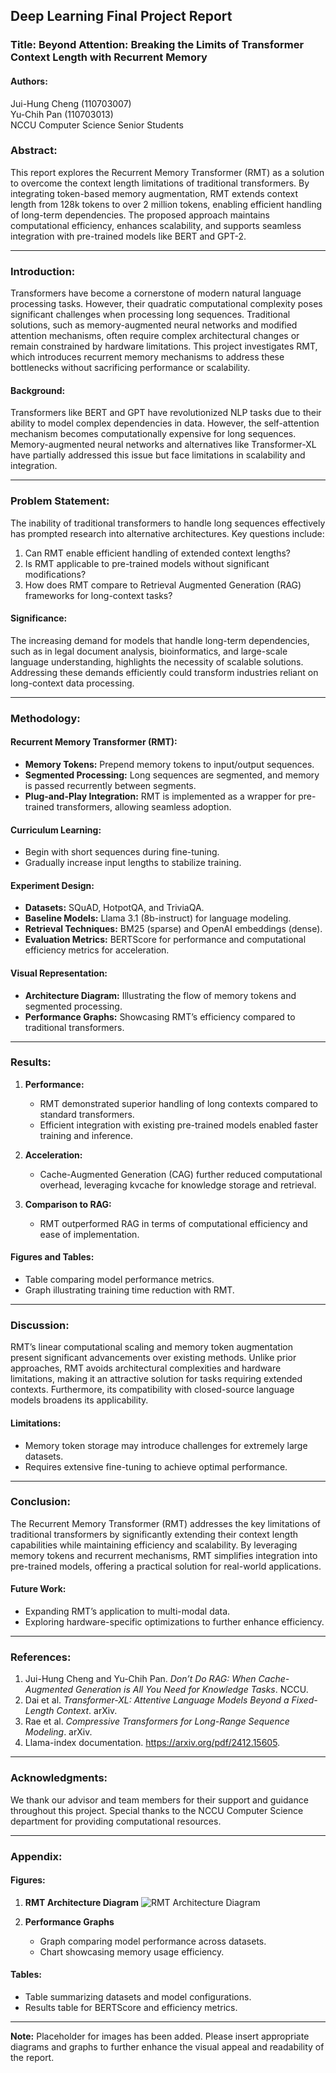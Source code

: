## Deep Learning Final Project Report

### Title: Beyond Attention: Breaking the Limits of Transformer Context Length with Recurrent Memory

#### Authors:
Jui-Hung Cheng (110703007)  
Yu-Chih Pan (110703013)  
NCCU Computer Science Senior Students  

### Abstract:
This report explores the Recurrent Memory Transformer (RMT) as a solution to overcome the context length limitations of traditional transformers. By integrating token-based memory augmentation, RMT extends context length from 128k tokens to over 2 million tokens, enabling efficient handling of long-term dependencies. The proposed approach maintains computational efficiency, enhances scalability, and supports seamless integration with pre-trained models like BERT and GPT-2.

---

### Introduction:
Transformers have become a cornerstone of modern natural language processing tasks. However, their quadratic computational complexity poses significant challenges when processing long sequences. Traditional solutions, such as memory-augmented neural networks and modified attention mechanisms, often require complex architectural changes or remain constrained by hardware limitations. This project investigates RMT, which introduces recurrent memory mechanisms to address these bottlenecks without sacrificing performance or scalability.

#### Background:
Transformers like BERT and GPT have revolutionized NLP tasks due to their ability to model complex dependencies in data. However, the self-attention mechanism becomes computationally expensive for long sequences. Memory-augmented neural networks and alternatives like Transformer-XL have partially addressed this issue but face limitations in scalability and integration.

---

### Problem Statement:
The inability of traditional transformers to handle long sequences effectively has prompted research into alternative architectures. Key questions include:

1. Can RMT enable efficient handling of extended context lengths?
2. Is RMT applicable to pre-trained models without significant modifications?
3. How does RMT compare to Retrieval Augmented Generation (RAG) frameworks for long-context tasks?

#### Significance:
The increasing demand for models that handle long-term dependencies, such as in legal document analysis, bioinformatics, and large-scale language understanding, highlights the necessity of scalable solutions. Addressing these demands efficiently could transform industries reliant on long-context data processing.

---

### Methodology:
#### Recurrent Memory Transformer (RMT):
- **Memory Tokens:** Prepend memory tokens to input/output sequences.
- **Segmented Processing:** Long sequences are segmented, and memory is passed recurrently between segments.
- **Plug-and-Play Integration:** RMT is implemented as a wrapper for pre-trained transformers, allowing seamless adoption.

#### Curriculum Learning:
- Begin with short sequences during fine-tuning.
- Gradually increase input lengths to stabilize training.

#### Experiment Design:
- **Datasets:** SQuAD, HotpotQA, and TriviaQA.
- **Baseline Models:** Llama 3.1 (8b-instruct) for language modeling.
- **Retrieval Techniques:** BM25 (sparse) and OpenAI embeddings (dense).
- **Evaluation Metrics:** BERTScore for performance and computational efficiency metrics for acceleration.

#### Visual Representation:
- **Architecture Diagram:** Illustrating the flow of memory tokens and segmented processing.
- **Performance Graphs:** Showcasing RMT’s efficiency compared to traditional transformers.

---

### Results:
1. **Performance:**
   - RMT demonstrated superior handling of long contexts compared to standard transformers.
   - Efficient integration with existing pre-trained models enabled faster training and inference.

2. **Acceleration:**
   - Cache-Augmented Generation (CAG) further reduced computational overhead, leveraging kvcache for knowledge storage and retrieval.

3. **Comparison to RAG:**
   - RMT outperformed RAG in terms of computational efficiency and ease of implementation.

#### Figures and Tables:
- Table comparing model performance metrics.
- Graph illustrating training time reduction with RMT.

---

### Discussion:
RMT’s linear computational scaling and memory token augmentation present significant advancements over existing methods. Unlike prior approaches, RMT avoids architectural complexities and hardware limitations, making it an attractive solution for tasks requiring extended contexts. Furthermore, its compatibility with closed-source language models broadens its applicability.

#### Limitations:
- Memory token storage may introduce challenges for extremely large datasets.
- Requires extensive fine-tuning to achieve optimal performance.

---

### Conclusion:
The Recurrent Memory Transformer (RMT) addresses the key limitations of traditional transformers by significantly extending their context length capabilities while maintaining efficiency and scalability. By leveraging memory tokens and recurrent mechanisms, RMT simplifies integration into pre-trained models, offering a practical solution for real-world applications.

#### Future Work:
- Expanding RMT’s application to multi-modal data.
- Exploring hardware-specific optimizations to further enhance efficiency.

---

### References:
1. Jui-Hung Cheng and Yu-Chih Pan. *Don’t Do RAG: When Cache-Augmented Generation is All You Need for Knowledge Tasks*. NCCU.
2. Dai et al. *Transformer-XL: Attentive Language Models Beyond a Fixed-Length Context*. arXiv.
3. Rae et al. *Compressive Transformers for Long-Range Sequence Modeling*. arXiv.
4. Llama-index documentation. https://arxiv.org/pdf/2412.15605.

---

### Acknowledgments:
We thank our advisor and team members for their support and guidance throughout this project. Special thanks to the NCCU Computer Science department for providing computational resources.

---

### Appendix:
#### Figures:
1. **RMT Architecture Diagram**
   ![RMT Architecture Diagram](#)

2. **Performance Graphs**
   - Graph comparing model performance across datasets.
   - Chart showcasing memory usage efficiency.

#### Tables:
- Table summarizing datasets and model configurations.
- Results table for BERTScore and efficiency metrics.

---

**Note:** Placeholder for images has been added. Please insert appropriate diagrams and graphs to further enhance the visual appeal and readability of the report.

